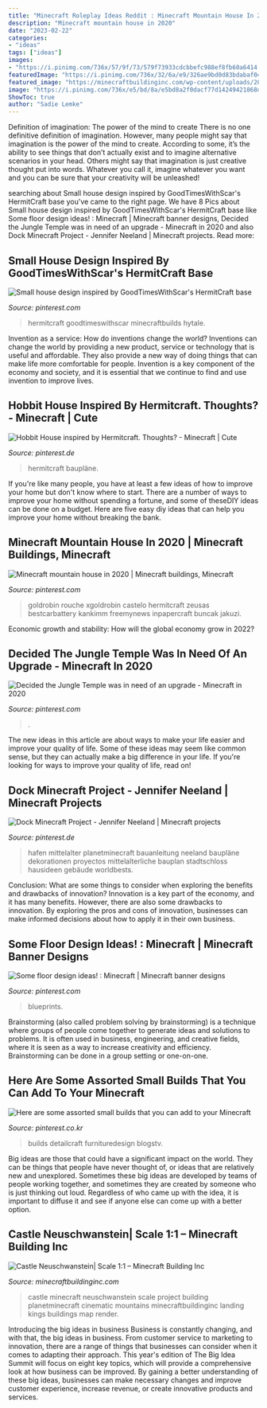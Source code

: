 ```yaml
---
title: "Minecraft Roleplay Ideas Reddit : Minecraft Mountain House In 2020"
description: "Minecraft mountain house in 2020"
date: "2023-02-22"
categories:
- "ideas"
tags: ["ideas"]
images:
- "https://i.pinimg.com/736x/57/9f/73/579f73933cdcbbefc988ef8fb60a6414.jpg"
featuredImage: "https://i.pinimg.com/736x/32/6a/e9/326ae9bd0d83bdabaf045e8a80dbc296.jpg"
featured_image: "https://minecraftbuildinginc.com/wp-content/uploads/2015/03/Castle-Neuschwanstein-in-Minecraft-Scale-1-to-1-Project-building-ideas-mountains-3.jpg"
image: "https://i.pinimg.com/736x/e5/bd/8a/e5bd8a2f0dacf77d14249421868de94f.jpg"
ShowToc: true
author: "Sadie Lemke"
---
```



Definition of imagination: The power of the mind to create
There is no one definitive definition of imagination. However, many people might say that imagination is the power of the mind to create. According to some, it’s the ability to see things that don’t actually exist and to imagine alternative scenarios in your head. Others might say that imagination is just creative thought put into words. Whatever you call it, imagine whatever you want and you can be sure that your creativity will be unleashed!

	

		
searching about Small house design inspired by GoodTimesWithScar&#039;s HermitCraft base you've came to the right page. We have 8 Pics about Small house design inspired by GoodTimesWithScar&#039;s HermitCraft base like Some floor design ideas! : Minecraft | Minecraft banner designs, Decided the Jungle Temple was in need of an upgrade - Minecraft in 2020 and also Dock Minecraft Project - Jennifer Neeland | Minecraft projects. Read more:
		
    
## Small House Design Inspired By GoodTimesWithScar&#039;s HermitCraft Base

<img loading=lazy src="https://i.pinimg.com/736x/6a/ec/0f/6aec0fdc9da05658255449ecfd8f7943.jpg" onerror="this.onerror=null;this.src='https://tse2.mm.bing.net/th?id=OIP.EhZVCjLSo882mO3ke0yzoAHaG4&amp;pid=15.1';" alt="Small house design inspired by GoodTimesWithScar&#039;s HermitCraft base">

_Source: pinterest.com_

>hermitcraft goodtimeswithscar minecraftbuilds hytale. 

	

Invention as a service: How do inventions change the world?
Inventions can change the world by providing a new product, service or technology that is useful and affordable. They also provide a new way of doing things that can make life more comfortable for people. Invention is a key component of the economy and society, and it is essential that we continue to find and use invention to improve lives.

    
## Hobbit House Inspired By Hermitcraft. Thoughts? - Minecraft | Cute

<img loading=lazy src="https://i.pinimg.com/736x/54/f8/43/54f84322b2874de8b48be5db08208666.jpg" onerror="this.onerror=null;this.src='https://tse1.mm.bing.net/th?id=OIP.kxau63rD0gtfJo4V-8TBegHaFj&amp;pid=15.1';" alt="Hobbit House inspired by Hermitcraft. Thoughts? - Minecraft | Cute">

_Source: pinterest.de_

>hermitcraft baupläne. 

	

If you're like many people, you have at least a few ideas of how to improve your home but don't know where to start. There are a number of ways to improve your home without spending a fortune, and some of theseDIY ideas can be done on a budget. Here are five easy diy ideas that can help you improve your home without breaking the bank.

    
## Minecraft Mountain House In 2020 | Minecraft Buildings, Minecraft

<img loading=lazy src="https://i.pinimg.com/736x/e5/bd/8a/e5bd8a2f0dacf77d14249421868de94f.jpg" onerror="this.onerror=null;this.src='https://tse2.mm.bing.net/th?id=OIP._bbl7mZVD7TQf247CdPo8AHaHa&amp;pid=15.1';" alt="Minecraft mountain house in 2020 | Minecraft buildings, Minecraft">

_Source: pinterest.com_

>goldrobin rouche xgoldrobin castelo hermitcraft zeusas bestcarbattery kankimm freemynews inpapercraft buncak jakuzi. 

	

Economic growth and stability: How will the global economy grow in 2022?
 

    
## Decided The Jungle Temple Was In Need Of An Upgrade - Minecraft In 2020

<img loading=lazy src="https://i.pinimg.com/736x/57/9f/73/579f73933cdcbbefc988ef8fb60a6414.jpg" onerror="this.onerror=null;this.src='https://tse1.mm.bing.net/th?id=OIP.YV8HHG9-bZOjS3o64lCgCgHaHa&amp;pid=15.1';" alt="Decided the Jungle Temple was in need of an upgrade - Minecraft in 2020">

_Source: pinterest.com_

>. 

	

The new ideas in this article are about ways to make your life easier and improve your quality of life. Some of these ideas may seem like common sense, but they can actually make a big difference in your life. If you're looking for ways to improve your quality of life, read on!

    
## Dock Minecraft Project - Jennifer Neeland | Minecraft Projects

<img loading=lazy src="https://i.pinimg.com/736x/32/6a/e9/326ae9bd0d83bdabaf045e8a80dbc296.jpg" onerror="this.onerror=null;this.src='https://tse3.mm.bing.net/th?id=OIP.xgteAojfwoHZMh8kI6PuRwHaD6&amp;pid=15.1';" alt="Dock Minecraft Project - Jennifer Neeland | Minecraft projects">

_Source: pinterest.de_

>hafen mittelalter planetminecraft bauanleitung neeland baupläne dekorationen proyectos mittelalterliche bauplan stadtschloss hausideen gebäude worldbests. 

	

Conclusion: What are some things to consider when exploring the benefits and drawbacks of innovation?
Innovation is a key part of the economy, and it has many benefits. However, there are also some drawbacks to innovation. By exploring the pros and cons of innovation, businesses can make informed decisions about how to apply it in their own business.

    
## Some Floor Design Ideas! : Minecraft | Minecraft Banner Designs

<img loading=lazy src="https://i.pinimg.com/736x/4b/2d/c4/4b2dc4a023b749c83ae54151bbb1f553.jpg" onerror="this.onerror=null;this.src='https://tse3.mm.bing.net/th?id=OIP.nbkKP9z2mgLV3zQlGuSIjQHaHY&amp;pid=15.1';" alt="Some floor design ideas! : Minecraft | Minecraft banner designs">

_Source: pinterest.com_

>blueprints. 

	

Brainstorming (also called problem solving by brainstorming) is a technique where groups of people come together to generate ideas and solutions to problems. It is often used in business, engineering, and creative fields, where it is seen as a way to increase creativity and efficiency. Brainstorming can be done in a group setting or one-on-one.

    
## Here Are Some Assorted Small Builds That You Can Add To Your Minecraft

<img loading=lazy src="https://i.pinimg.com/736x/09/ea/dc/09eadc79e0164104edb168acc8f3a594.jpg" onerror="this.onerror=null;this.src='https://tse1.mm.bing.net/th?id=OIP.GNKONDWWB4k2SfDbi2oSCAHaE8&amp;pid=15.1';" alt="Here are some assorted small builds that you can add to your Minecraft">

_Source: pinterest.co.kr_

>builds detailcraft furnituredesign blogstv. 

	

Big ideas are those that could have a significant impact on the world. They can be things that people have never thought of, or ideas that are relatively new and unexplored. Sometimes these big ideas are developed by teams of people working together, and sometimes they are created by someone who is just thinking out loud. Regardless of who came up with the idea, it is important to diffuse it and see if anyone else can come up with a better option.

    
## Castle Neuschwanstein| Scale 1:1 – Minecraft Building Inc

<img loading=lazy src="https://minecraftbuildinginc.com/wp-content/uploads/2015/03/Castle-Neuschwanstein-in-Minecraft-Scale-1-to-1-Project-building-ideas-mountains-3.jpg" onerror="this.onerror=null;this.src='https://tse2.mm.bing.net/th?id=OIP.6v-mYBIRyYo7VVPmkuLWDQHaEK&amp;pid=15.1';" alt="Castle Neuschwanstein| Scale 1:1 – Minecraft Building Inc">

_Source: minecraftbuildinginc.com_

>castle minecraft neuschwanstein scale project building planetminecraft cinematic mountains minecraftbuildinginc landing kings buildings map render. 

	

Introducing the big ideas in business
Business is constantly changing, and with that, the big ideas in business. From customer service to marketing to innovation, there are a range of things that businesses can consider when it comes to adapting their approach. 
This year's edition of The Big Idea Summit will focus on eight key topics, which will provide a comprehensive look at how business can be improved. By gaining a better understanding of these big ideas, businesses can make necessary changes and improve customer experience, increase revenue, or create innovative products and services.

